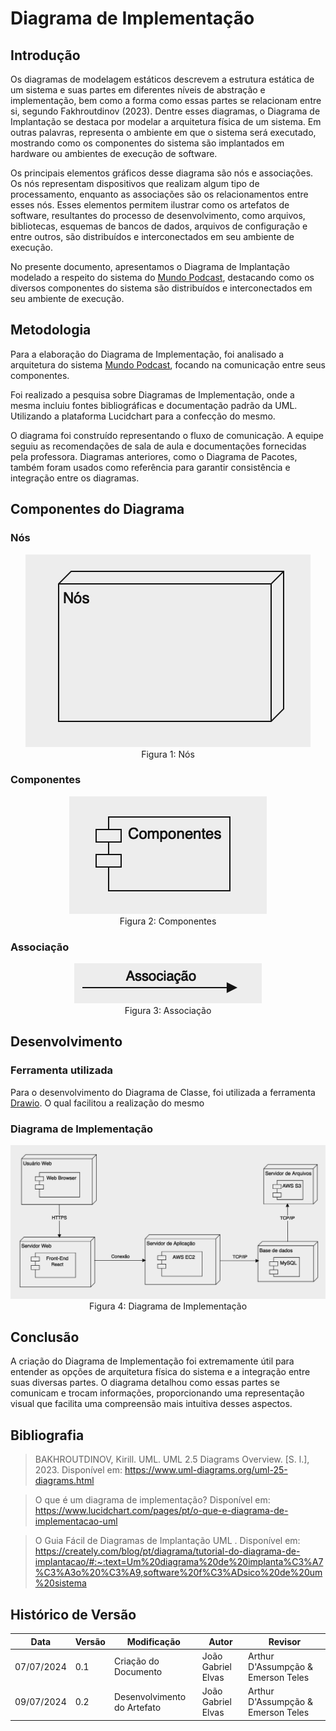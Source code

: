 # Diagrama de Implementação

## Introdução

Os diagramas de modelagem estáticos descrevem a estrutura estática de um sistema e suas partes em diferentes níveis de abstração e implementação, bem como a forma como essas partes se relacionam entre si, segundo Fakhroutdinov (2023). Dentre esses diagramas, o Diagrama de Implantação se destaca por modelar a arquitetura física de um sistema. Em outras palavras, representa o ambiente em que o sistema será executado, mostrando como os componentes do sistema são implantados em hardware ou ambientes de execução de software.

Os principais elementos gráficos desse diagrama são nós e associações. Os nós representam dispositivos que realizam algum tipo de processamento, enquanto as associações são os relacionamentos entre esses nós. Esses elementos permitem ilustrar como os artefatos de software, resultantes do processo de desenvolvimento, como arquivos, bibliotecas, esquemas de bancos de dados, arquivos de configuração e entre outros, são distribuídos e interconectados em seu ambiente de execução.

No presente documento, apresentamos o Diagrama de Implantação modelado a respeito do sistema do [Mundo Podcast](https://mundopodcast.com.br), destacando como os diversos componentes do sistema são distribuídos e interconectados em seu ambiente de execução.

## Metodologia

Para a elaboração do Diagrama de Implementação, foi analisado a arquitetura do sistema [Mundo Podcast](https://mundopodcast.com.br), focando na comunicação entre seus componentes.

Foi realizado a pesquisa sobre Diagramas de Implementação, onde a mesma incluiu fontes bibliográficas e documentação padrão da UML. Utilizando a plataforma Lucidchart para a confecção do mesmo.

O diagrama foi construído representando o fluxo de comunicação. A equipe seguiu as recomendações de sala de aula e documentações fornecidas pela professora. Diagramas anteriores, como o Diagrama de Pacotes, também foram usados como referência para garantir consistência e integração entre os diagramas.

## Componentes do Diagrama

### Nós

<center><img src="../images/DiagramaImplementacao/Nos.png"/></center>

<center>Figura 1: Nós</center>

### Componentes

<center><img src="../images/DiagramaImplementacao/Componentes.png"/></center>

<center>Figura 2: Componentes</center>

### Associação

<center><img src="../images/DiagramaImplementacao/Associacao.png"/></center>

<center>Figura 3: Associação</center>

## Desenvolvimento

### Ferramenta utilizada

Para o desenvolvimento do Diagrama de Classe, foi utilizada a ferramenta [Drawio](https://www.drawio.com). O qual facilitou a realização do mesmo

### Diagrama de Implementação

<center><img src="../images/DiagramaImplementacao/DiagramaImplementacao.png"/></center>

<center>Figura 4: Diagrama de Implementação</center>

## Conclusão

A criação do Diagrama de Implementação foi extremamente útil para entender as opções de arquitetura física do sistema e a integração entre suas diversas partes. O diagrama detalhou como essas partes se comunicam e trocam informações, proporcionando uma representação visual que facilita uma compreensão mais intuitiva desses aspectos.

## Bibliografia

> BAKHROUTDINOV, Kirill. UML. UML 2.5 Diagrams Overview. [S. l.], 2023. Disponível em: https://www.uml-diagrams.org/uml-25-diagrams.html

> O que é um diagrama de implementação? Disponível em: https://www.lucidchart.com/pages/pt/o-que-e-diagrama-de-implementacao-uml

> O Guia Fácil de Diagramas de Implantação UML . Disponível em: https://creately.com/blog/pt/diagrama/tutorial-do-diagrama-de-implantacao/#:~:text=Um%20diagrama%20de%20implanta%C3%A7%C3%A3o%20%C3%A9,software%20f%C3%ADsico%20de%20um%20sistema

## Histórico de Versão

| Data       | Versão | Modificação                 | Autor              | Revisor        |
| ---------- | ------ | --------------------------- | ------------------ | -------------- |
| 07/07/2024 | 0.1    | Criação do Documento        | João Gabriel Elvas | Arthur D'Assumpção & Emerson Teles|
| 09/07/2024 | 0.2    | Desenvolvimento do Artefato | João Gabriel Elvas | Arthur D'Assumpção & Emerson Teles|

